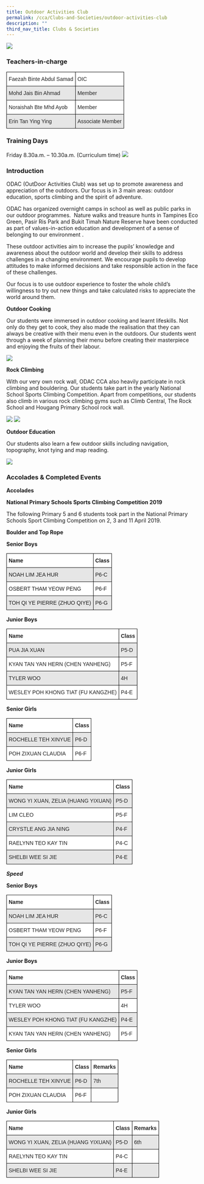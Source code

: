 ```yaml
---
title: Outdoor Activities Club
permalink: /cca/Clubs-and-Societies/outdoor-activities-club
description: ""
third_nav_title: Clubs & Societies
---
```

![](/images/ODAC_website_logo_with_color.jpg)

### Teachers-in-charge

<style type="text/css">
.tg  {border-collapse:collapse;border-spacing:0;}
.tg td{border-color:black;border-style:solid;border-width:1px;font-family:Arial, sans-serif;font-size:14px;
  overflow:hidden;padding:10px 5px;word-break:normal;}
.tg th{border-color:black;border-style:solid;border-width:1px;font-family:Arial, sans-serif;font-size:14px;
  font-weight:normal;overflow:hidden;padding:10px 5px;word-break:normal;}
.tg .tg-h5mn{background-color:#E6E6E6;color:#222;text-align:left;vertical-align:middle}
.tg .tg-1ppo{background-color:#FFF;color:#222;text-align:left;vertical-align:middle}
</style>
<table class="tg">
<thead>
  <tr>
    <th class="tg-1ppo">Faezah Binte Abdul Samad</th>
    <th class="tg-1ppo">OIC</th>
  </tr>
</thead>
<tbody>
  <tr>
    <td class="tg-h5mn">Mohd Jais Bin Ahmad</td>
    <td class="tg-h5mn">Member</td>
  </tr>
  <tr>
    <td class="tg-1ppo">Noraishah Bte Mhd Ayob</td>
    <td class="tg-1ppo">Member</td>
  </tr>
  <tr>
    <td class="tg-h5mn">Erin Tan Ying Ying</td>
    <td class="tg-h5mn">Associate Member</td>
  </tr>
</tbody>
</table>

### Training Days

Friday 8.30a.m. – 10.30a.m. (Curriculum time)
![](/images/Capture.jpg)

### Introduction

ODAC (OutDoor Activities Club) was set up to promote awareness and appreciation of the outdoors. Our focus is in 3 main areas: outdoor education, sports climbing and the spirit of adventure.

ODAC has organized overnight camps in school as well as public parks in our outdoor programmes.  Nature walks and treasure hunts in Tampines Eco Green, Pasir Ris Park and Bukit Timah Nature Reserve have been conducted as part of values-in-action education and development of a sense of belonging to our environment .

These outdoor activities aim to increase the pupils’ knowledge and awareness about the outdoor world and develop their skills to address challenges in a changing environment. We encourage pupils to develop attitudes to make informed decisions and take responsible action in the face of these challenges.

Our focus is to use outdoor experience to foster the whole child’s willingness to try out new things and take calculated risks to appreciate the world around them.

**Outdoor Cooking**

Our students were immersed in outdoor cooking and learnt lifeskills. Not only do they get to cook, they also made the realisation that they can always be creative with their menu even in the outdoors. Our students went through a week of planning their menu before creating their masterpiece and enjoying the fruits of their labour.

![](/images/Outdoor2020-5.jpg)

**Rock Climbing**

With our very own rock wall, ODAC CCA also heavily participate in rock climbing and bouldering. Our students take part in the yearly National School Sports Climbing Competition. Apart from competitions, our students also climb in various rock climbing gyms such as Climb Central, The Rock School and Hougang Primary School rock wall.

![](/images/Outdoor2020.jpg)
![](/images/Outdoor2020-2.jpg)

**Outdoor Education**

Our students also learn a few outdoor skills including navigation, topography, knot tying and map reading.

![](/images/Outdoor2020-3.jpg)

### Accolades & Completed Events

**Accolades**

**National Primary Schools Sports Climbing Competition 2019**

The following Primary 5 and 6 students took part in the National Primary Schools Sport Climbing Competition on 2, 3 and 11 April 2019.

**Boulder and Top Rope**

**Senior Boys**

<style type="text/css">
.tg  {border-collapse:collapse;border-spacing:0;}
.tg td{border-color:black;border-style:solid;border-width:1px;font-family:Arial, sans-serif;font-size:14px;
  overflow:hidden;padding:10px 5px;word-break:normal;}
.tg th{border-color:black;border-style:solid;border-width:1px;font-family:Arial, sans-serif;font-size:14px;
  font-weight:normal;overflow:hidden;padding:10px 5px;word-break:normal;}
.tg .tg-rt4x{background-color:#E6E6E6;text-align:left;vertical-align:top}
.tg .tg-dgl5{background-color:#FFF;font-weight:bold;text-align:left;vertical-align:top}
.tg .tg-ktyi{background-color:#FFF;text-align:left;vertical-align:top}
</style>
<table class="tg">
<thead>
  <tr>
    <th class="tg-dgl5"><span style="font-weight:bold">Name</span></th>
    <th class="tg-dgl5"><span style="font-weight:bold">Class</span></th>
  </tr>
</thead>
<tbody>
  <tr>
    <td class="tg-rt4x">NOAH LIM JEA HUR</td>
    <td class="tg-rt4x">P6-C</td>
  </tr>
  <tr>
    <td class="tg-ktyi">OSBERT THAM YEOW PENG</td>
    <td class="tg-ktyi">P6-F</td>
  </tr>
  <tr>
    <td class="tg-rt4x">TOH QI YE PIERRE (ZHUO QIYE)</td>
    <td class="tg-rt4x">P6-G</td>
  </tr>
</tbody>
</table>

**Junior Boys**

<style type="text/css">
.tg  {border-collapse:collapse;border-spacing:0;}
.tg td{border-color:black;border-style:solid;border-width:1px;font-family:Arial, sans-serif;font-size:14px;
  overflow:hidden;padding:10px 5px;word-break:normal;}
.tg th{border-color:black;border-style:solid;border-width:1px;font-family:Arial, sans-serif;font-size:14px;
  font-weight:normal;overflow:hidden;padding:10px 5px;word-break:normal;}
.tg .tg-l2bf{background-color:#FFF;color:#222;font-weight:bold;text-align:left;vertical-align:top}
.tg .tg-xyrl{background-color:#E6E6E6;color:#222;text-align:left;vertical-align:top}
.tg .tg-tsok{background-color:#FFF;color:#222;text-align:left;vertical-align:top}
</style>
<table class="tg">
<thead>
  <tr>
    <th class="tg-l2bf"><span style="font-weight:bold">Name</span></th>
    <th class="tg-l2bf"><span style="font-weight:bold">Class</span></th>
  </tr>
</thead>
<tbody>
  <tr>
    <td class="tg-xyrl">PUA JIA XUAN</td>
    <td class="tg-xyrl">P5-D</td>
  </tr>
  <tr>
    <td class="tg-tsok">KYAN TAN YAN HERN (CHEN YANHENG)</td>
    <td class="tg-tsok">P5-F</td>
  </tr>
  <tr>
    <td class="tg-xyrl">TYLER WOO</td>
    <td class="tg-xyrl">4H</td>
  </tr>
  <tr>
    <td class="tg-tsok">WESLEY POH KHONG TIAT (FU KANGZHE)</td>
    <td class="tg-tsok">P4-E</td>
  </tr>
</tbody>
</table>

**Senior Girls**

<style type="text/css">
.tg  {border-collapse:collapse;border-spacing:0;}
.tg td{border-color:black;border-style:solid;border-width:1px;font-family:Arial, sans-serif;font-size:14px;
  overflow:hidden;padding:10px 5px;word-break:normal;}
.tg th{border-color:black;border-style:solid;border-width:1px;font-family:Arial, sans-serif;font-size:14px;
  font-weight:normal;overflow:hidden;padding:10px 5px;word-break:normal;}
.tg .tg-l2bf{background-color:#FFF;color:#222;font-weight:bold;text-align:left;vertical-align:top}
.tg .tg-xyrl{background-color:#E6E6E6;color:#222;text-align:left;vertical-align:top}
.tg .tg-tsok{background-color:#FFF;color:#222;text-align:left;vertical-align:top}
</style>
<table class="tg">
<thead>
  <tr>
    <th class="tg-l2bf"><span style="font-weight:bold">Name</span></th>
    <th class="tg-l2bf"><span style="font-weight:bold">Class</span></th>
  </tr>
</thead>
<tbody>
  <tr>
    <td class="tg-xyrl">ROCHELLE TEH XINYUE</td>
    <td class="tg-xyrl">P6-D</td>
  </tr>
  <tr>
    <td class="tg-tsok">POH ZIXUAN CLAUDIA</td>
    <td class="tg-tsok">P6-F</td>
  </tr>
</tbody>
</table>

**Junior Girls**

<style type="text/css">
.tg  {border-collapse:collapse;border-spacing:0;}
.tg td{border-color:black;border-style:solid;border-width:1px;font-family:Arial, sans-serif;font-size:14px;
  overflow:hidden;padding:10px 5px;word-break:normal;}
.tg th{border-color:black;border-style:solid;border-width:1px;font-family:Arial, sans-serif;font-size:14px;
  font-weight:normal;overflow:hidden;padding:10px 5px;word-break:normal;}
.tg .tg-l2bf{background-color:#FFF;color:#222;font-weight:bold;text-align:left;vertical-align:top}
.tg .tg-xyrl{background-color:#E6E6E6;color:#222;text-align:left;vertical-align:top}
.tg .tg-tsok{background-color:#FFF;color:#222;text-align:left;vertical-align:top}
</style>
<table class="tg">
<thead>
  <tr>
    <th class="tg-l2bf"><span style="font-weight:bold">Name</span></th>
    <th class="tg-l2bf"><span style="font-weight:bold">Class</span></th>
  </tr>
</thead>
<tbody>
  <tr>
    <td class="tg-xyrl">WONG YI XUAN, ZELIA (HUANG YIXUAN)</td>
    <td class="tg-xyrl">P5-D</td>
  </tr>
  <tr>
    <td class="tg-tsok">LIM CLEO</td>
    <td class="tg-tsok">P5-F</td>
  </tr>
  <tr>
    <td class="tg-xyrl">CRYSTLE ANG JIA NING</td>
    <td class="tg-xyrl">P4-F</td>
  </tr>
  <tr>
    <td class="tg-tsok">RAELYNN TEO KAY TIN</td>
    <td class="tg-tsok">P4-C</td>
  </tr>
  <tr>
    <td class="tg-xyrl">SHELBI WEE SI JIE</td>
    <td class="tg-xyrl">P4-E</td>
  </tr>
</tbody>
</table>

***Speed***

**Senior Boys**

<style type="text/css">
.tg  {border-collapse:collapse;border-spacing:0;}
.tg td{border-color:black;border-style:solid;border-width:1px;font-family:Arial, sans-serif;font-size:14px;
  overflow:hidden;padding:10px 5px;word-break:normal;}
.tg th{border-color:black;border-style:solid;border-width:1px;font-family:Arial, sans-serif;font-size:14px;
  font-weight:normal;overflow:hidden;padding:10px 5px;word-break:normal;}
.tg .tg-l2bf{background-color:#FFF;color:#222;font-weight:bold;text-align:left;vertical-align:top}
.tg .tg-xyrl{background-color:#E6E6E6;color:#222;text-align:left;vertical-align:top}
.tg .tg-tsok{background-color:#FFF;color:#222;text-align:left;vertical-align:top}
</style>
<table class="tg">
<thead>
  <tr>
    <th class="tg-l2bf"><span style="font-weight:bold">Name</span></th>
    <th class="tg-l2bf"><span style="font-weight:bold">Class</span></th>
  </tr>
</thead>
<tbody>
  <tr>
    <td class="tg-xyrl">NOAH LIM JEA HUR</td>
    <td class="tg-xyrl">P6-C</td>
  </tr>
  <tr>
    <td class="tg-tsok">OSBERT THAM YEOW PENG</td>
    <td class="tg-tsok">P6-F</td>
  </tr>
  <tr>
    <td class="tg-xyrl">TOH QI YE PIERRE (ZHUO QIYE)</td>
    <td class="tg-xyrl">P6-G</td>
  </tr>
</tbody>
</table>

**Junior Boys**

<style type="text/css">
.tg  {border-collapse:collapse;border-spacing:0;}
.tg td{border-color:black;border-style:solid;border-width:1px;font-family:Arial, sans-serif;font-size:14px;
  overflow:hidden;padding:10px 5px;word-break:normal;}
.tg th{border-color:black;border-style:solid;border-width:1px;font-family:Arial, sans-serif;font-size:14px;
  font-weight:normal;overflow:hidden;padding:10px 5px;word-break:normal;}
.tg .tg-l2bf{background-color:#FFF;color:#222;font-weight:bold;text-align:left;vertical-align:top}
.tg .tg-xyrl{background-color:#E6E6E6;color:#222;text-align:left;vertical-align:top}
.tg .tg-tsok{background-color:#FFF;color:#222;text-align:left;vertical-align:top}
</style>
<table class="tg">
<thead>
  <tr>
    <th class="tg-l2bf"><span style="font-weight:bold">Name</span></th>
    <th class="tg-l2bf"><span style="font-weight:bold">Class</span></th>
  </tr>
</thead>
<tbody>
  <tr>
    <td class="tg-xyrl">KYAN TAN YAN HERN (CHEN YANHENG)</td>
    <td class="tg-xyrl">P5-F</td>
  </tr>
  <tr>
    <td class="tg-tsok">TYLER WOO</td>
    <td class="tg-tsok">4H</td>
  </tr>
  <tr>
    <td class="tg-xyrl">WESLEY POH KHONG TIAT (FU KANGZHE)</td>
    <td class="tg-xyrl">P4-E</td>
  </tr>
  <tr>
    <td class="tg-tsok">KYAN TAN YAN HERN (CHEN YANHENG)</td>
    <td class="tg-tsok">P5-F</td>
  </tr>
</tbody>
</table>

**Senior Girls**

<style type="text/css">
.tg  {border-collapse:collapse;border-spacing:0;}
.tg td{border-color:black;border-style:solid;border-width:1px;font-family:Arial, sans-serif;font-size:14px;
  overflow:hidden;padding:10px 5px;word-break:normal;}
.tg th{border-color:black;border-style:solid;border-width:1px;font-family:Arial, sans-serif;font-size:14px;
  font-weight:normal;overflow:hidden;padding:10px 5px;word-break:normal;}
.tg .tg-l2bf{background-color:#FFF;color:#222;font-weight:bold;text-align:left;vertical-align:top}
.tg .tg-xyrl{background-color:#E6E6E6;color:#222;text-align:left;vertical-align:top}
.tg .tg-tsok{background-color:#FFF;color:#222;text-align:left;vertical-align:top}
.tg .tg-0lax{text-align:left;vertical-align:top}
</style>
<table class="tg">
<thead>
  <tr>
    <th class="tg-l2bf"><span style="font-weight:bold">Name</span></th>
    <th class="tg-l2bf"><span style="font-weight:bold">Class</span></th>
    <th class="tg-l2bf"><span style="font-weight:bold">Remarks</span></th>
  </tr>
</thead>
<tbody>
  <tr>
    <td class="tg-xyrl">ROCHELLE TEH XINYUE</td>
    <td class="tg-xyrl">P6-D</td>
    <td class="tg-xyrl">7th</td>
  </tr>
  <tr>
    <td class="tg-tsok">POH ZIXUAN CLAUDIA</td>
    <td class="tg-tsok">P6-F</td>
    <td class="tg-0lax"></td>
  </tr>
</tbody>
</table>

**Junior Girls**

<style type="text/css">
.tg  {border-collapse:collapse;border-spacing:0;}
.tg td{border-color:black;border-style:solid;border-width:1px;font-family:Arial, sans-serif;font-size:14px;
  overflow:hidden;padding:10px 5px;word-break:normal;}
.tg th{border-color:black;border-style:solid;border-width:1px;font-family:Arial, sans-serif;font-size:14px;
  font-weight:normal;overflow:hidden;padding:10px 5px;word-break:normal;}
.tg .tg-l2bf{background-color:#FFF;color:#222;font-weight:bold;text-align:left;vertical-align:top}
.tg .tg-h5mn{background-color:#E6E6E6;color:#222;text-align:left;vertical-align:middle}
.tg .tg-xyrl{background-color:#E6E6E6;color:#222;text-align:left;vertical-align:top}
.tg .tg-tsok{background-color:#FFF;color:#222;text-align:left;vertical-align:top}
.tg .tg-1ppo{background-color:#FFF;color:#222;text-align:left;vertical-align:middle}
</style>
<table class="tg">
<thead>
  <tr>
    <th class="tg-l2bf"><span style="font-weight:bold">Name</span></th>
    <th class="tg-l2bf"><span style="font-weight:bold">Class</span></th>
    <th class="tg-l2bf"><span style="font-weight:bold">Remarks</span></th>
  </tr>
</thead>
<tbody>
  <tr>
    <td class="tg-xyrl">WONG YI XUAN, ZELIA (HUANG YIXUAN)</td>
    <td class="tg-xyrl">P5-D</td>
    <td class="tg-xyrl">6th</td>
  </tr>
  <tr>
    <td class="tg-tsok">RAELYNN TEO KAY TIN</td>
    <td class="tg-tsok">P4-C</td>
    <td class="tg-1ppo"> </td>
  </tr>
  <tr>
    <td class="tg-xyrl">SHELBI WEE SI JIE</td>
    <td class="tg-xyrl">P4-E</td>
    <td class="tg-h5mn"> </td>
  </tr>
</tbody>
</table>

